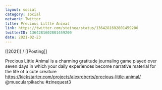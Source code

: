 ```yaml
---
layout: social
category: social
network: Twitter
title: Precious Little Animal
link: https://twitter.com/steinea/status/1364281602801459200
twitterID: 1364281602801459200
date: 2021-02-23
---
```


[[2021]] / [[Posting]]

Precious Little Animal is a charming gratitude journaling game played over seven days in which your daily experiences become narrative material for the life of a cute creature <https://kickstarter.com/projects/alexroberts/precious-little-animal/> @muscularpikachu #zinequest3
